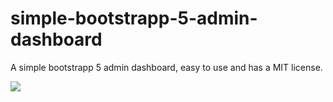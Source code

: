 # simple-bootstrapp-5-admin-dashboard
A simple bootstrapp 5 admin dashboard, easy to use and has a MIT license.

<img src="https:/cdn.casfreriks.nl/image/admin-dashboard.jpg">
